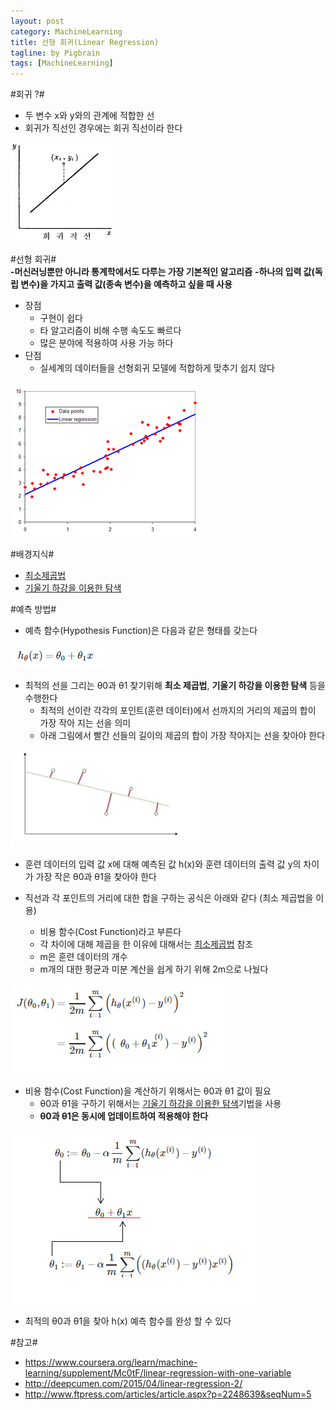 ```yaml
---
layout: post
category: MachineLearning
title: 선형 회귀(Linear Regression)
tagline: by Pigbrain
tags: [MachineLearning]
---
```


<!--more-->

#회귀 ?#
* 두 변수 x와 y와의 관계에 적합한 선
* 회귀가 직선인 경우에는 회귀 직선이라 한다
<img src="/assets/themes/Snail/img/MachineLearning/LogisticRegression/regression.png" alt="">  

#선형 회귀#   
**-머신러닝뿐만 아니라 통계학에서도 다루는 가장 기본적인 알고리즘**
**-하나의 입력 값(독립 변수)을 가지고 출력 값(종속 변수)을 예측하고 싶을 때 사용**

* 장점
	* 구현이 쉽다
	* 타 알고리즘이 비해 수행 속도도 빠르다
	* 많은 분야에 적용하여 사용 가능 하다
* 단점
	* 실세계의 데이터들을 선형회귀 모델에 적합하게 맞추기 쉽지 않다

<img src="/assets/themes/Snail/img/MachineLearning/LinearRegression/linearRegression.png" alt="">  

#배경지식#
* [최소제곱법](http://pigbrain.github.io/math/2015/07/19/MethodOfLeastSquares_on_Math/)
* [기울기 하강을 이용한 탐색](http://pigbrain.github.io/machinelearning/2015/07/19/GradientDescent_on_MachineLearning/)
  

#예측 방법#
* 예측 함수(Hypothesis Function)은 다음과 같은 형태를 갖는다  

<img src="/assets/themes/Snail/img/MachineLearning/LinearRegression/hypothesisFunction.png" alt="">  

* 최적의 선을 그리는 θ0과 θ1 찾기위해 **최소 제곱법**, **기울기 하강을 이용한 탐색** 등을 수행한다  
	* 최적의 선이란 각각의 포인트(훈련 데이터)에서 선까지의 거리의 제곱의 합이 가장 작아 지는 선을 의미  
	* 아래 그림에서 빨간 선들의 길이의 제곱의 합이 가장 작아지는 선을 찾아야 한다
<img src="/assets/themes/Snail/img/MachineLearning/LinearRegression/plot_example.png" alt="">  

* 훈련 데이터의 입력 값 x에 대해 예측된 값 h(x)와 훈련 데이터의 출력 값 y의 차이가 가장 작은 θ0과 θ1을 찾아야 한다

* 직선과 각 포인트의 거리에 대한 합을 구하는 공식은 아래와 같다 (최소 제곱법을 이용)
	* 비용 함수(Cost Function)라고 부른다
	* 각 차이에 대해 제곱을 한 이유에 대해서는 [최소제곱법](http://pigbrain.github.io/math/2015/07/19/MethodOfLeastSquares_on_Math/) 참조 
	* m은 훈련 데이터의 개수
	* m개의 대한 평균과 미분 계산을 쉽게 하기 위해 2m으로 나눴다
<img src="/assets/themes/Snail/img/MachineLearning/LinearRegression/cost_function.png" alt="">  

* 비용 함수(Cost Function)을 계산하기 위해서는 θ0과 θ1 값이 필요
	* θ0과 θ1을 구하기 위해서는 [기울기 하강을 이용한 탐색](http://pigbrain.github.io/machinelearning/2015/07/19/GradientDescent_on_MachineLearning/)기법을 사용
	* **θ0과 θ1은 동시에 업데이트하여 적용해야 한다**  
<img src="/assets/themes/Snail/img/MachineLearning/LinearRegression/gradient_descent.png" alt="">  

* 최적의 θ0과 θ1을 찾아 h(x) 예측 함수를 완성 할 수 있다

#참고#
* https://www.coursera.org/learn/machine-learning/supplement/Mc0tF/linear-regression-with-one-variable
* http://deepcumen.com/2015/04/linear-regression-2/
* http://www.ftpress.com/articles/article.aspx?p=2248639&seqNum=5